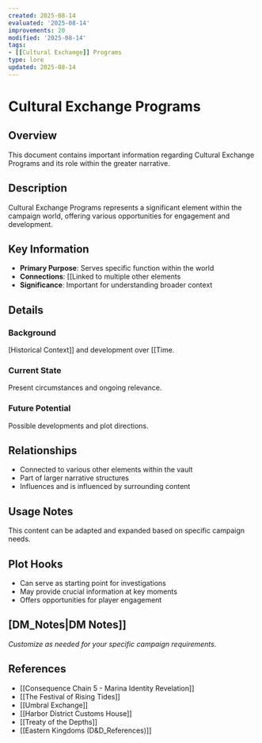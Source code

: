 ```yaml
---
created: 2025-08-14
evaluated: '2025-08-14'
improvements: 20
modified: '2025-08-14'
tags:
- [[Cultural Exchange]] Programs
type: lore
updated: 2025-08-14
---
```


# Cultural Exchange Programs

## Overview
This document contains important information regarding Cultural Exchange Programs and its role within the greater narrative.

## Description
Cultural Exchange Programs represents a significant element within the campaign world, offering various opportunities for engagement and development.

## Key Information
- **Primary Purpose**: Serves specific function within the world
- **Connections**: [[Linked to multiple other elements
- **Significance**: Important for understanding broader context

## Details
### Background
[Historical Context]] and development over [[Time.

### Current State
Present circumstances and ongoing relevance.

### Future Potential
Possible developments and plot directions.

## Relationships
- Connected to various other elements within the vault
- Part of larger narrative structures
- Influences and is influenced by surrounding content

## Usage Notes
This content can be adapted and expanded based on specific campaign needs.

## Plot Hooks
- Can serve as starting point for investigations
- May provide crucial information at key moments
- Offers opportunities for player engagement

## [DM_Notes|DM Notes]]
*Customize as needed for your specific campaign requirements.*

## References

- [[Consequence Chain 5 - Marina Identity Revelation]]
- [[The Festival of Rising Tides]]
- [[Umbral Exchange]]
- [[Harbor District Customs House]]
- [[Treaty of the Depths]]
- [[Eastern Kingdoms (D&D_References)]]
